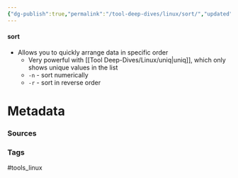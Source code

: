 ```yaml
---
{"dg-publish":true,"permalink":"/tool-deep-dives/linux/sort/","updated":"2025-05-30T10:18:45.558-07:00"}
---
```


#### sort
- Allows you to quickly arrange data in specific order
	- Very powerful with [[Tool Deep-Dives/Linux/uniq\|uniq]], which only shows unique values in the list
	- `-n` - sort numerically
	- `-r` - sort in reverse order



# Metadata

### Sources

### Tags
#tools_linux 
